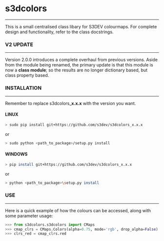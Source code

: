 
# s3dcolors
---
This is a small centralised class libary for S3DEV colourmaps.  For complete design and functionality, refer to the class docstrings.


### V2 UPDATE
---
Version 2.0.0 introduces a complete overhaul from previous versions.  Aside from the module being renamed, the primary update is that this module is now a **class module**; so the results are no longer dictionary based, but class property based.


### INSTALLATION  
---  
Remember to replace s3dcolors\_**x.x.x** with the version you want.


#### LINUX
```bash
> sudo pip install git+https://github.com/s3dev/s3dcolors_x.x.x
```
or
```bash
> sudo python <path_to_package>/setup.py install
```

#### WINDOWS  
```bash
> pip install git+https://github.com/s3dev/s3dcolors_x.x.x
```
or 
```bash
> python <path_to_package>\setup.py install 
```

### USE
---
Here is a quick example of how the colours can be accessed, along with some parameter usage:

```python
>>> from s3dcolors.s3dcolors import CMaps
>>> cmap_clrs = CMaps.Colors(alpha=0.75, mode='rgb', drop_alpha=False)
>>> clrs_red = cmap_clrs.red
```

